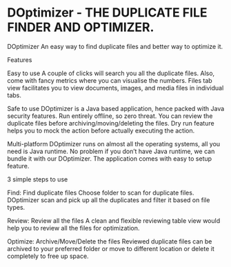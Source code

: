 # DOptimizer - THE DUPLICATE FILE FINDER AND OPTIMIZER.

DOptimizer
An easy way to find duplicate files and better way to optimize it.


Features

Easy to use
A couple of clicks will search you all the duplicate files. Also, come with fancy metrics where you can visualise the numbers. Files tab view facilitates you to view documents, images, and media files in individual tabs.

Safe to use
DOptimizer is a Java based application, hence packed with Java security features. Run entirely offline, so zero threat. You can review the duplicate files before archiving/moving/deleting the files. Dry run feature helps you to mock the action before actually executing the action.

Multi-platform
DOptimizer runs on almost all the operating systems, all you need is Java runtime. No problem if you don’t have Java runtime, we can bundle it with our DOptimizer. The application comes with easy to setup feature.



3 simple steps to use

Find: Find duplicate files
Choose folder to scan for duplicate files. DOptimizer scan and pick up all the duplicates and filter it based on file types.

Review: Review all the files
A clean and flexible reviewing table view would help you to review all the files for optimization.

Optimize: Archive/Move/Delete the files
Reviewed duplicate files can be archived to your preferred folder or move to different location or delete it completely to free up space.

